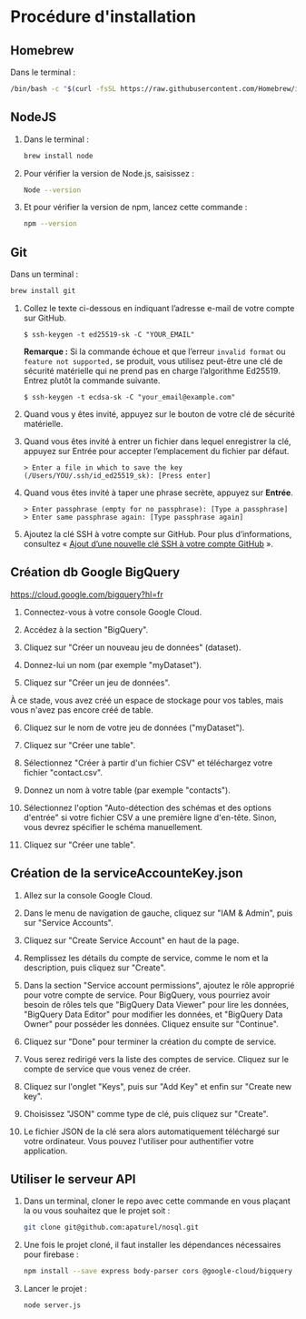 # Procédure d'installation

## Homebrew

Dans le terminal :
```bash
/bin/bash -c "$(curl -fsSL https://raw.githubusercontent.com/Homebrew/install/master/install.sh)"
```

## NodeJS

1. Dans le terminal :
	```bash
	brew install node
	```
2. Pour vérifier la version de Node.js, saisissez :
	```bash
	Node --version
	```

3. Et pour vérifier la version de npm, lancez cette commande :
	```bash
	npm --version
	```

## Git

Dans un terminal :
```bash
brew install git
```
1.  Collez le texte ci-dessous en indiquant l’adresse e-mail de votre compte sur GitHub.
    
    ```shell
    $ ssh-keygen -t ed25519-sk -C "YOUR_EMAIL"
    ```
    
    **Remarque :**  Si la commande échoue et que l’erreur  `invalid format`  ou  `feature not supported,`  se produit, vous utilisez peut-être une clé de sécurité matérielle qui ne prend pas en charge l’algorithme Ed25519. Entrez plutôt la commande suivante.
    
    ```shell
    $ ssh-keygen -t ecdsa-sk -C "your_email@example.com"
    ```
    
2.  Quand vous y êtes invité, appuyez sur le bouton de votre clé de sécurité matérielle.
    
3.  Quand vous êtes invité à entrer un fichier dans lequel enregistrer la clé, appuyez sur Entrée pour accepter l’emplacement du fichier par défaut.
    
    ```shell
    > Enter a file in which to save the key (/Users/YOU/.ssh/id_ed25519_sk): [Press enter]
    ```
    
4.  Quand vous êtes invité à taper une phrase secrète, appuyez sur  **Entrée**.
    
    ```shell
    > Enter passphrase (empty for no passphrase): [Type a passphrase]
    > Enter same passphrase again: [Type passphrase again]
    ```
    
5.  Ajoutez la clé SSH à votre compte sur GitHub. Pour plus d’informations, consultez « [Ajout d’une nouvelle clé SSH à votre compte GitHub](https://docs.github.com/fr/authentication/connecting-to-github-with-ssh/adding-a-new-ssh-key-to-your-github-account) ».

## Création db Google BigQuery

https://cloud.google.com/bigquery?hl=fr

1. Connectez-vous à votre console Google Cloud.

2. Accédez à la section "BigQuery".

3. Cliquez sur "Créer un nouveau jeu de données" (dataset).

4. Donnez-lui un nom (par exemple "myDataset").

5. Cliquez sur "Créer un jeu de données".

À ce stade, vous avez créé un espace de stockage pour vos tables, mais vous n'avez pas encore créé de table.

6. Cliquez sur le nom de votre jeu de données ("myDataset").


7. Cliquez sur "Créer une table".

8. Sélectionnez "Créer à partir d'un fichier CSV" et téléchargez votre fichier "contact.csv".

9. Donnez un nom à votre table (par exemple "contacts").

10. Sélectionnez l'option "Auto-détection des schémas et des options d'entrée" si votre fichier CSV a une première ligne d'en-tête. Sinon, vous devrez spécifier le schéma manuellement.

11. Cliquez sur "Créer une table".

## Création de la serviceAccounteKey.json

1. Allez sur la console Google Cloud.

2. Dans le menu de navigation de gauche, cliquez sur "IAM & Admin", puis sur "Service Accounts".

3. Cliquez sur "Create Service Account" en haut de la page.

4. Remplissez les détails du compte de service, comme le nom et la description, puis cliquez sur "Create".

5. Dans la section "Service account permissions", ajoutez le rôle approprié pour votre compte de service. Pour BigQuery, vous pourriez avoir besoin de rôles tels que "BigQuery Data Viewer" pour lire les données, "BigQuery Data Editor" pour modifier les données, et "BigQuery Data Owner" pour posséder les données. Cliquez ensuite sur "Continue".

6. Cliquez sur "Done" pour terminer la création du compte de service.

7. Vous serez redirigé vers la liste des comptes de service. Cliquez sur le compte de service que vous venez de créer.

8. Cliquez sur l'onglet "Keys", puis sur "Add Key" et enfin sur "Create new key".

9. Choisissez "JSON" comme type de clé, puis cliquez sur "Create".

10. Le fichier JSON de la clé sera alors automatiquement téléchargé sur votre ordinateur. Vous pouvez l'utiliser pour authentifier votre application.

## Utiliser le serveur API

1. Dans un terminal, cloner le repo avec cette commande en vous plaçant la ou vous souhaitez que le projet soit :
	```bash
	git clone git@github.com:apaturel/nosql.git
	```

1. Une fois le projet cloné, il faut installer les dépendances nécessaires pour firebase :
	```bash
	npm install --save express body-parser cors @google-cloud/bigquery    
	```

2. Lancer le projet :
	```bash
	node server.js          
	```
